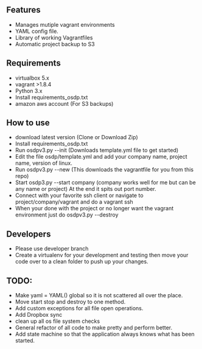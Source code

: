 ## Features
- Manages mutiple vagrant environments
- YAML config file. 
- Library of working Vagrantfiles
- Automatic project backup to S3

## Requirements
- virtualbox 5.x
- vagrant >1.8.4
- Python 3.x
- Install requirements_osdp.txt
- amazon aws account (For S3 backups) 


## How to use
- download latest version (Clone or Download Zip) 
- Install requirements_osdp.txt
- Run osdpv3.py --init (Downloads template.yml file to get started)
- Edit the file osdp/template.yml and add your company name, project name, version of linux.
- Run osdpv3.py --new (This downloads the vagrantfile for you from this repo)
- Start osdp3.py --start company (company works well for me but can be any name or project) At the end it spits out port number.
- Connect with your favorite ssh client or navigate to project/company/vagrant and do a vagrant ssh
- When your done with the project or no longer want the vagrant environment just do osdpv3.py --destroy

## Developers
- Please use developer branch
- Create a virtualenv for your development and testing then move your code over to a clean folder to push up your changes.

## TODO:
- Make yaml = YAML() global so it is not scattered all over the place.
- Move start stop and destroy to one method.
- Add custom exceptions for all file open operations.
- Add Dropbox sync
- clean up all os file system checks
- General refactor of all code to make pretty and perform better.
- Add state machine so that the application always knows what has been started.
